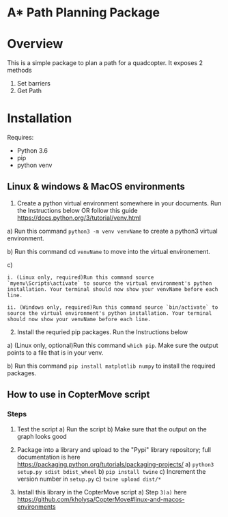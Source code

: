 # A* Path Planning Package
# Overview
This is a simple package to plan a path for a quadcopter. It exposes 2 methods

1) Set barriers
2) Get Path

# Installation

Requires:
- Python 3.6
- pip
- python venv

## Linux & windows & MacOS environments
1) Create a python virtual environment somewhere in your documents. Run the Instructions below OR follow this guide https://docs.python.org/3/tutorial/venv.html

  a) Run this command `python3 -m venv venvName` to create a python3 virtual environment.

  b) Run this command cd `venvName` to move into the virtual environement.

  c)
  
    i. (Linux only, required)Run this command source `myenv\Scripts\activate` to source the virtual environment's python installation. Your terminal should now show your venvName before each line.
    
    ii. (Windows only, required)Run this command source `bin/activate` to source the virtual environment's python installation. Your terminal should now show your venvName before each line.

  2) Install the requried pip packages. Run the Instructions below

  a) (Linux only, optional)Run this command `which pip`. Make sure the output points to a file that is in your venv.

  b) Run this command `pip install matplotlib numpy` to install the required packages.
  
## How to use in CopterMove script

### Steps

  1) Test the script
    a) Run the script
    b) Make sure that the output on the graph looks good
  
  2) Package into a library and upload to the "Pypi" library repository; full documentation is here https://packaging.python.org/tutorials/packaging-projects/
    a) `python3 setup.py sdist bdist_wheel`
    b) `pip install twine`
    c) Increment the version number in `setup.py`
    c) `twine upload dist/*`
    
  3) Install this library in the CopterMove script
    a) Step `3)a)` here https://github.com/kholysa/CopterMove#linux-and-macos-environments 

